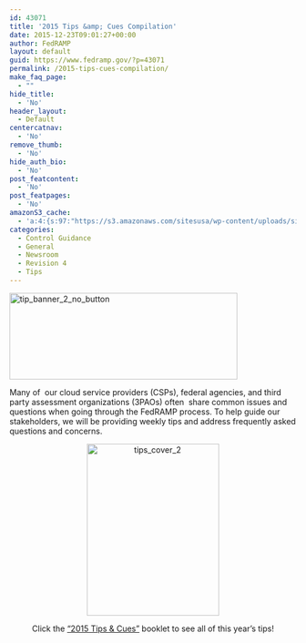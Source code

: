 ```yaml
---
id: 43071
title: '2015 Tips &amp; Cues Compilation'
date: 2015-12-23T09:01:27+00:00
author: FedRAMP
layout: default
guid: https://www.fedramp.gov/?p=43071
permalink: /2015-tips-cues-compilation/
make_faq_page:
  - ""
hide_title:
  - 'No'
header_layout:
  - Default
centercatnav:
  - 'No'
remove_thumb:
  - 'No'
hide_auth_bio:
  - 'No'
post_featcontent:
  - 'No'
post_featpages:
  - 'No'
amazonS3_cache:
  - 'a:4:{s:97:"https://s3.amazonaws.com/sitesusa/wp-content/uploads/sites/482/2015/10/tip_banner_2_no_button.png";i:37852;s:87:"https://s3.amazonaws.com/sitesusa/wp-content/uploads/sites/482/2015/12/tips_cover_2.jpg";i:43101;s:104:"https://s3.amazonaws.com/sitesusa/wp-content/uploads/sites/482/2015/12/2015-Tips-Compilation-Booklet.pdf";i:43081;s:95:"https://s3.amazonaws.com/sitesusa/wp-content/uploads/sites/482/2015/12/tips_cover_2-230x300.jpg";i:43101;}'
categories:
  - Control Guidance
  - General
  - Newsroom
  - Revision 4
  - Tips
---
```

<p style="text-align: left">
  <img class=" aligncenter wp-image-37852" src="https://s3.amazonaws.com/sitesusa/wp-content/uploads/sites/482/2015/10/tip_banner_2_no_button.png" alt="tip_banner_2_no_button" width="400" height="152" />
</p>

<p style="text-align: left">
  Many of  our cloud service providers (CSPs), federal agencies, and third party assessment organizations (3PAOs) often  share common issues and questions when going through the FedRAMP process. To help guide our stakeholders, we will be providing weekly tips and address frequently asked questions and concerns.
</p>

<p style="text-align: center">
  <a href="https://s3.amazonaws.com/sitesusa/wp-content/uploads/sites/482/2015/12/2015-Tips-Compilation-Booklet.pdf"><img class="alignnone wp-image-43101 size-full" src="https://s3.amazonaws.com/sitesusa/wp-content/uploads/sites/482/2015/12/tips_cover_2.jpg" alt="tips_cover_2" width="232" height="302" srcset="https://s3.amazonaws.com/sitesusa/wp-content/uploads/sites/482/2015/12/tips_cover_2.jpg 232w, https://s3.amazonaws.com/sitesusa/wp-content/uploads/sites/482/2015/12/tips_cover_2-230x300.jpg 230w" sizes="(max-width: 232px) 100vw, 232px" /></a>
</p>

<p style="text-align: center">
  Click the <a href="https://s3.amazonaws.com/sitesusa/wp-content/uploads/sites/482/2015/12/2015-Tips-Compilation-Booklet.pdf">&#8220;2015 Tips & Cues&#8221;</a> booklet to see all of this year&#8217;s tips!
</p>

### 

&nbsp;